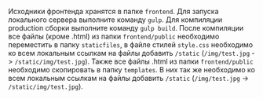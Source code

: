 Исходники фронтенда хранятся в папке `frontend`. 
Для запуска локального сервера выполните команду `gulp`. 
Для компиляции production сборки выполните команду `gulp build`.
После компиляции все файлы (кроме .html) из папки `frontend/public` необходимо переместить в папку `staticfiles`, 
в файле стилей `style.css` необходимо ко всем локальным ссылкам на файлы добавить `/static` (`/img/test.jpg` -> `/static/img/test.jpg`).
Также все файлы .html из папки `frontend/public` необходимо скопировать в папку `templates`.
В них так же необходимо ко всем локальным ссылкам на файлы добавить `/static` (`/img/test.jpg` -> `/static/img/test.jpg`).
